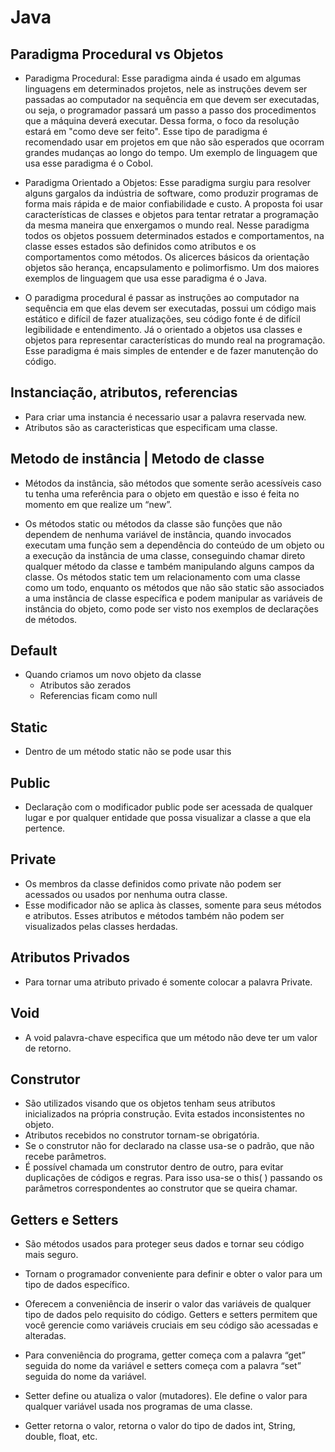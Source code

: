 # Java

## Paradigma Procedural vs Objetos 
- Paradigma Procedural: Esse paradigma ainda é usado em algumas linguagens em determinados projetos, nele as instruções devem ser passadas ao computador na sequência em que devem ser executadas, ou seja, o programador passará um passo a passo dos procedimentos que a máquina deverá executar. Dessa forma, o foco da resolução estará em "como deve ser feito". Esse tipo de paradigma é recomendado usar em projetos em que não são esperados que ocorram grandes mudanças ao longo do tempo. Um exemplo de linguagem que usa esse paradigma é o Cobol.

- Paradigma Orientado a Objetos: Esse paradigma surgiu para resolver alguns gargalos da indústria de software, como produzir programas de forma mais rápida e de maior confiabilidade e custo. A proposta foi usar características de classes e objetos para tentar retratar a programação da mesma maneira que enxergamos o mundo real. Nesse paradigma todos os objetos possuem determinados estados e comportamentos, na classe esses estados são definidos como atributos e os comportamentos como métodos. Os alicerces básicos da orientação objetos são herança, encapsulamento e polimorfismo. Um dos maiores exemplos de linguagem que usa esse paradigma é o Java.

- O paradigma procedural é passar as instruções ao computador na sequência em que elas devem ser executadas, possui um código mais estático e difícil de fazer atualizações, seu código fonte é de difícil legibilidade e entendimento. Já o orientado a objetos usa classes e objetos para representar características do mundo real na programação. Esse paradigma é mais simples de entender e de fazer manutenção do código. 

## Instanciação, atributos, referencias
- Para criar uma instancia é necessario usar a palavra reservada new.
- Atributos são as caracteristicas que especificam uma classe.

## Metodo de instância | Metodo de classe
- Métodos da instância, são métodos que somente serão acessíveis caso tu tenha uma referência para o objeto em questão e isso é feita no momento em que realize um “new”.

- Os métodos static ou métodos da classe são funções que não dependem de nenhuma variável de instância, quando invocados executam uma função sem a dependência do conteúdo de um objeto ou a execução da instância de uma classe, conseguindo chamar direto qualquer método da classe e também manipulando alguns campos da classe. Os métodos static tem um relacionamento com uma classe como um todo, enquanto os métodos que não são static são associados a uma instância de classe específica e podem manipular as variáveis de instância do objeto, como pode ser visto nos exemplos de declarações de métodos.

## Default 
- Quando criamos um novo objeto da classe
    - Atributos são zerados 
    - Referencias ficam como null

## Static
- Dentro de um método static não se pode usar this

## Public 
- Declaração com o modificador public pode ser acessada de qualquer lugar e por qualquer entidade que possa visualizar a classe a que ela pertence.

## Private 
- Os membros da classe definidos como private não podem ser acessados ou usados por nenhuma outra classe. 
- Esse modificador não se aplica às classes, somente para seus métodos e atributos. Esses atributos e métodos também não podem ser visualizados pelas classes herdadas.

## Atributos Privados
- Para tornar uma atributo privado é somente colocar a palavra Private.

## Void 
- A void palavra-chave especifica que um método não deve ter um valor de retorno.

## Construtor 
- São utilizados visando que os objetos tenham seus atributos inicializados na própria construção. Evita estados inconsistentes no objeto.
- Atributos recebidos no construtor tornam-se obrigatória.
- Se o construtor não for declarado na classe usa-se o padrão, que não recebe parâmetros.
- É possível chamada um construtor dentro de outro, para evitar duplicações de códigos e regras. Para isso usa-se o this( ) passando os parâmetros correspondentes ao construtor que se queira chamar.

## Getters e Setters
- São métodos usados ​​para proteger seus dados e tornar seu código mais seguro.
- Tornam o programador conveniente para definir e obter o valor para um tipo de dados específico.
- Oferecem a conveniência de inserir o valor das variáveis ​​de qualquer tipo de dados pelo requisito do código. Getters e setters permitem que você gerencie como variáveis ​​cruciais em seu código são acessadas e alteradas. 
- Para conveniência do programa, getter começa com a palavra “get” seguida do nome da variável e setters começa com a palavra “set” seguida do nome da variável.

- Setter define ou atualiza o valor (mutadores). Ele define o valor para qualquer variável usada nos programas de uma classe.
- Getter retorna o valor, retorna o valor do tipo de dados int, String, double, float, etc. 
